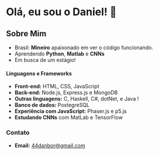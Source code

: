 # Olá, eu sou o Daniel! 👋

## Sobre Mim
- Brasil: **Mineiro** apaixonado em ver o código funcionando.
- Aprendendo **Python**, **Matlab** e **CNNs** 
- Em busca de um estágio!

#### Linguagens e Frameworks
- **Front-end:** HTML, CSS, JavaScript  
- **Back-end:** Node.js, Express.js e MongoDB
- **Outras linguagens:** C, Haskell, C#, dotNet, e Java !
- **Banco de dados:** PostegreSQL
- **Experiência com JavaScript:** Phaser.js e p5.js
- **Estudando CNNs** com MatLab e TensorFlow

### Contato
- **Email:** [44danbor@gmail.com](44danbor@gmail.com)

<!---
Danielbgoncalves/Danielbgoncalves is a ✨ special ✨ repository because its `README.md` (this file) appears on your GitHub profile.
You can click the Preview link to take a look at your changes.
--->
